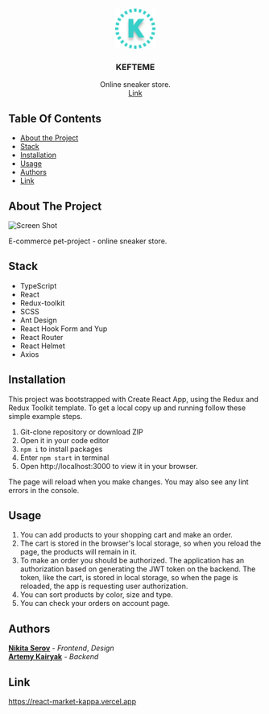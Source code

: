 <br/>
<p align="center">
  <a href="https://react-market-kappa.vercel.app/">
    <img src="public/favicon.png" alt="Logo" width="80" height="80">
  </a>

  <h3 align="center">KEFTEME</h3>
  <p align="center">
    Online sneaker store.
    <br/>
    <a href="https://react-market-kappa.vercel.app/">Link</a>
  </p>
</p>



## Table Of Contents

* [About the Project](#about-the-project)
* [Stack](#stack)
* [Installation](#installation)
* [Usage](#usage)
* [Authors](#authors)
* [Link](#link)

## About The Project

![Screen Shot](https://i.ibb.co/PcfwfWh/2023-04-19-19-29-52.jpg)

E-commerce pet-project - online sneaker store.

## Stack

* TypeScript 
* React
* Redux-toolkit
* SCSS
* Ant Design
* React Hook Form and Yup
* React Router
* React Helmet
* Axios

## Installation

This project was bootstrapped with Create React App, using the Redux and Redux Toolkit template. To get a local copy up and running follow these simple example steps.

1. Git-clone repository or download ZIP 
2. Open it in your code editor
3. `npm i` to install packages
3. Enter `npm start` in terminal
4. Open http://localhost:3000 to view it in your browser.

The page will reload when you make changes.
You may also see any lint errors in the console.

## Usage

1. You can add products to your shopping cart and make an order.
2. The cart is stored in the browser's local storage, so when you reload the page, the products will remain in it.
2. To make an order you should be authorized. The application has an authorization based on generating the JWT token on the backend. The token, like the cart, is stored in local storage, so when the page is reloaded, the app is requesting user authorization.
4. You can sort products by color, size and type.
5. You can check your orders on account page.

## Authors

**[Nikita Serov](https://github.com/NikiSerov)** - *Frontend*, *Design*  
**[Artemy Kairyak](https://github.com/artemykairyak)** - *Backend*

## Link

https://react-market-kappa.vercel.app
